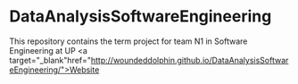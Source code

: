 # DataAnalysisSoftwareEngineering
This repository contains the term project for team N1 in Software Engineering at UP
<a target="_blank"href="http://woundeddolphin.github.io/DataAnalysisSoftwareEngineering/">Website</a>

